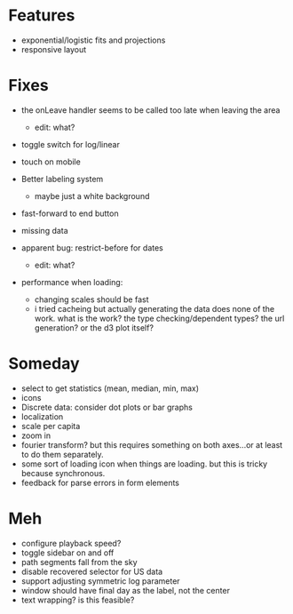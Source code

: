 
# Features

*   exponential/logistic fits and projections
*   responsive layout


# Fixes

*   the onLeave handler seems to be called too late when leaving the area
    * edit: what?
*   toggle switch for log/linear
*   touch on mobile
*   Better labeling system
    *   maybe just a white background
*   fast-forward to end button
*   missing data
*   apparent bug: restrict-before for dates
    * edit: what?

*   performance when loading:
    *   changing scales should be fast
    *   i tried cacheing but actually generating the data does none of the
        work.  what is the work?  the type checking/dependent types?  the url
        generation?  or the d3 plot itself?

# Someday

*   select to get statistics (mean, median, min, max)
*   icons
*   Discrete data: consider dot plots or bar graphs
*   localization
*   scale per capita
*   zoom in
*   fourier transform?  but this requires something on both axes...or at least
    to do them separately.
*   some sort of loading icon when  things are loading. but this is tricky
    because synchronous.
*   feedback for parse errors in form elements

# Meh

*   configure playback speed?
*   toggle sidebar on and off
*   path segments fall from the sky
*   disable recovered selector for US data
*   support adjusting symmetric log parameter
*   window should have final day as the label, not the center
*   text wrapping? is this feasible?
